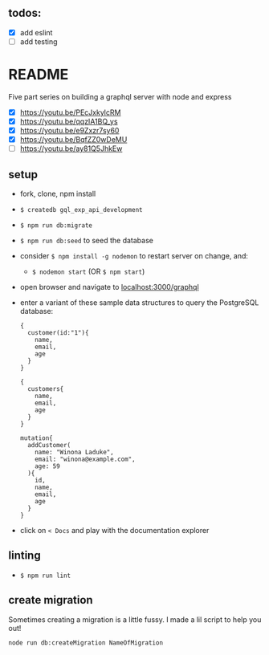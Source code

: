 ## todos:

- [x] add eslint
- [ ] add testing

# README

Five part series on building a graphql server with node and express

- [x] https://youtu.be/PEcJxkylcRM
- [x] https://youtu.be/qqzIA1BQ_ys
- [x] https://youtu.be/e9Zxzr7sy60
- [x] https://youtu.be/BqfZZ0wDeMU
- [ ] https://youtu.be/ay81Q5JhkEw

## setup

* fork, clone, npm install
* `$ createdb gql_exp_api_development`
* `$ npm run db:migrate`
* `$ npm run db:seed` to seed the database
* consider `$ npm install -g nodemon` to restart server on change, and:
  * `$ nodemon start` (OR `$ npm start`)
* open browser and navigate to [localhost:3000/graphql](http://localhost:3000/graphql)
* enter a variant of these sample data structures to query the PostgreSQL database:

    ```
    {
      customer(id:"1"){
        name,
        email,
        age
      }
    }
    ```

    ```
    {
      customers{
        name,
        email,
        age
      }
    }
    ```

    ```
    mutation{
      addCustomer(
        name: "Winona Laduke",
        email: "winona@example.com",
        age: 59
      ){
        id,
        name,
        email,
        age
      }
    }
    ```

* click on `< Docs` and play with the documentation explorer

## linting

* `$ npm run lint`

## create migration

Sometimes creating a migration is a little fussy. I made a lil script to help you out!

```sh
node run db:createMigration NameOfMigration
```

